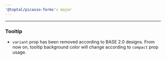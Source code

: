 ```yaml
---
'@toptal/picasso-forms': major
---
```


---

### Tooltip

- `variant` prop has been removed according to BASE 2.0 designs. From now on, tooltip background color will change according to `compact` prop usage.
